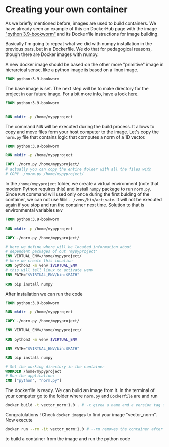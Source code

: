 # Creating your own container

As we briefly mentioned before, images are used to build containers. We have already seen an example of this on DockerHub page with the image ["python 3.9-bookworm"](https://github.com/docker-library/python/blob/1b7a1106674a21e699b155cbd53bf39387284cca/3.9/bookworm/Dockerfile) and its Dockerfile instructions for image building.

Basically I'm going to repeat what we did with numpy installation in the previous pars, but in a Dockerfile. We do that for pedagogical reasons, though there are Docker images with numpy.

A new docker image should be based on the other more "primitive" image in hierarcical sense, like a python image is based on a linux image.

```Dockerfile
FROM python:3.9-bookworm
```
The base image is set.
The next step will be to make directory for the project in our future image. For a bit more info, have a look [here](https://pythonspeed.com/articles/activate-virtualenv-dockerfile/).

```Dockerfile
FROM python:3.9-bookworm


RUN mkdir -p /home/mypyproject
```

The command `RUN` will be executed during the build process. It allows to copy and move files form your host computer to the image.
Let's copy the `norm.py` file that contains logic that computes a norm of a 1D vector.

```Dockerfile
FROM python:3.9-bookworm

RUN mkdir -p /home/mypyproject

COPY ./norm.py /home/mypyproject/
# actually you can copy the entire folder with all the files with
# COPY ./norm.py /home/mypyproject/
```

In the `/home/mypyproject` folder, we create a virtual environment (note that modern Python requires this) and install `numpy` package to run `norm.py`. Since `RUN` command will used only once during the first bulding of the container, we can not use `RUN . /venv/bin/activate`. It will not be executed again if you stop and run the container next time. Solution to that is environmental variables `ENV`

```Dockerfile
FROM python:3.9-bookworm

RUN mkdir -p /home/mypyproject

COPY ./norm.py /home/mypyproject/

# here we define where will be located information about 
# dependent packages of out 'mypyproject'
ENV VIRTUAL_ENV=/home/mypyproject/
# here we create this location
RUN python3 -m venv $VIRTUAL_ENV
# this will tell linux to activate venv
ENV PATH="$VIRTUAL_ENV/bin:$PATH"

RUN pip install numpy
```

After installation we can run the code

```Dockerfile
FROM python:3.9-bookworm

RUN mkdir -p /home/mypyproject

COPY ./norm.py /home/mypyproject/

ENV VIRTUAL_ENV=/home/mypyproject/

RUN python3 -m venv $VIRTUAL_ENV

ENV PATH="$VIRTUAL_ENV/bin:$PATH"

RUN pip install numpy

# Set the working directory in the container
WORKDIR /home/mypyproject
# Run the application:
CMD ["python", "norm.py"]
```

The dockerfile is ready. We can build an image from it. 
In the terminal of your computer go to the folder where `norm.py` and `Dockerfile` are and run
```bash
docker build -t vector_norm:1.0 . # -t givea a name and a version tag for your image
``` 

Congratulations ! Check `docker images` to find your image "vector_norm".
Now execute
```bash
docker run --rm -it vector_norm:1.0 # --rm removes the container after usage
```
to build a container from the image and run the python code 